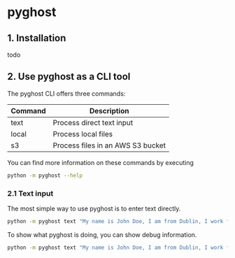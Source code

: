 # pyghost

## 1. Installation

todo

## 2. Use pyghost as a CLI tool

The pyghost CLI offers three commands:

|Command|Description|
|-|-|
|text|Process direct text input|
|local|Process local files|
|s3|Process files in an AWS S3 bucket|

You can find more information on these commands by executing

```bash
python -m pyghost --help
```

### 2.1 Text input

The most simple way to use pyghost is to enter text directly.

```bash
python -m pyghost text "My name is John Doe, I am from Dublin, I work for Allianz, and my email is john.doe@example.com"
```

To show what pyghost is doing, you can show debug information.

```bash
python -m pyghost text "My name is John Doe, I am from Dublin, I work for Allianz, and my email is john.doe@example.com" --log DEBUG
```
